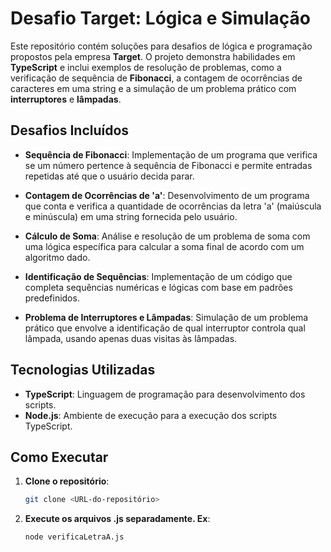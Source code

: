 # Desafio Target: Lógica e Simulação

Este repositório contém soluções para desafios de lógica e programação propostos pela empresa **Target**. O projeto demonstra habilidades em **TypeScript** e inclui exemplos de resolução de problemas, como a verificação de sequência de **Fibonacci**, a contagem de ocorrências de caracteres em uma string e a simulação de um problema prático com **interruptores** e **lâmpadas**.

## Desafios Incluídos

- **Sequência de Fibonacci**: Implementação de um programa que verifica se um número pertence à sequência de Fibonacci e permite entradas repetidas até que o usuário decida parar.

- **Contagem de Ocorrências de 'a'**: Desenvolvimento de um programa que conta e verifica a quantidade de ocorrências da letra 'a' (maiúscula e minúscula) em uma string fornecida pelo usuário.

- **Cálculo de Soma**: Análise e resolução de um problema de soma com uma lógica específica para calcular a soma final de acordo com um algoritmo dado.

- **Identificação de Sequências**: Implementação de um código que completa sequências numéricas e lógicas com base em padrões predefinidos.

- **Problema de Interruptores e Lâmpadas**: Simulação de um problema prático que envolve a identificação de qual interruptor controla qual lâmpada, usando apenas duas visitas às lâmpadas.

## Tecnologias Utilizadas

- **TypeScript**: Linguagem de programação para desenvolvimento dos scripts.
- **Node.js**: Ambiente de execução para a execução dos scripts TypeScript.

## Como Executar

1. **Clone o repositório**:
   ```bash
   git clone <URL-do-repositório>

2. **Execute os arquivos .js separadamente. Ex**:
   ```bash
   node verificaLetraA.js
